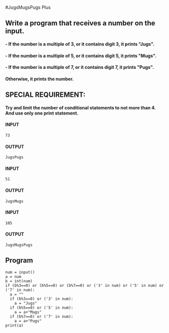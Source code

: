 #JugsMugsPugs Plus
## Write a program that receives a number on the input.
#### - If the number is a multiple of 3, or it contains digit 3, it prints "Jugs". 
#### - If the number is a multiple of 5, or it contains digit 5, it prints "Mugs".
#### - If the number is a multiple of 7, or it contains digit 7, it prints "Pugs".

#### Otherwise, it prints the number.

## SPECIAL REQUIREMENT: 
#### Try and limit the number of conditional statements to not more than 4. And use only one print statement.

#### INPUT
```
73 
```
#### OUTPUT
```
JugsPugs
```
#### INPUT 
```
51 
```
#### OUTPUT
```
JugsMugs
```
#### INPUT 
```
105
```
#### OUTPUT
```
JugsMugsPugs
```
## Program
```
num = input()
a = num
b = int(num)
if (b%3==0) or (b%5==0) or (b%7==0) or ('3' in num) or ('5' in num) or ('7' in num):
  a = ""
  if (b%3==0) or ('3' in num):
    a = "Jugs"
  if (b%5==0) or ('5' in num):
    a = a+"Mugs"
  if (b%7==0) or ('7' in num):
    a = a+"Pugs"
print(a)
```
